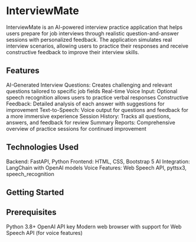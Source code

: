# InterviewMate
InterviewMate is an AI-powered interview practice application that helps users prepare for job interviews through realistic question-and-answer sessions with personalized feedback. The application simulates real interview scenarios, allowing users to practice their responses and receive constructive feedback to improve their interview skills.

## Features

AI-Generated Interview Questions: Creates challenging and relevant questions tailored to specific job fields
Real-time Voice Input: Optional speech recognition allows users to practice verbal responses
Constructive Feedback: Detailed analysis of each answer with suggestions for improvement
Text-to-Speech: Voice output for questions and feedback for a more immersive experience
Session History: Tracks all questions, answers, and feedback for review
Summary Reports: Comprehensive overview of practice sessions for continued improvement

## Technologies Used

Backend: FastAPI, Python
Frontend: HTML, CSS, Bootstrap 5
AI Integration: LangChain with OpenAI models
Voice Features: Web Speech API, pyttsx3, speech_recognition

## Getting Started
## Prerequisites

Python 3.8+
OpenAI API key
Modern web browser with support for Web Speech API (for voice features)
